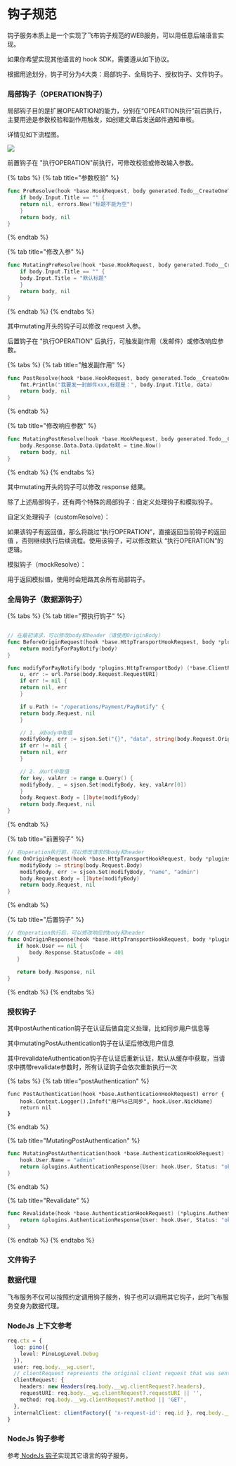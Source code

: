 # 钩子规范

钩子服务本质上是一个实现了飞布钩子规范的WEB服务，可以用任意后端语言实现。

如果你希望实现其他语言的 hook SDK，需要遵从如下协议。

根据用途划分，钩子可分为4大类：局部钩子、全局钩子、授权钩子、文件钩子。

### 局部钩子（OPERATION钩子）

局部钩子目的是扩展OPEARTION的能力，分别在“OPEARTION执行”前后执行，主要用途是参数校验和副作用触发，如创建文章后发送邮件通知审核。

详情见如下流程图。

![](../../assets/hook-flow.png)

前置钩子在 "执行OPERATION"前执行，可修改校验或修改输入参数。

{% tabs %}
{% tab title="参数校验" %}
```go
func PreResolve(hook *base.HookRequest, body generated.Todo__CreateOneTodoBody) (res generated.Todo__CreateOneTodoBody, err error) {
    if body.Input.Title == "" {
	return nil, errors.New("标题不能为空")
    }
    return body, nil
}
```
{% endtab %}

{% tab title="修改入参" %}
```go
func MutatingPreResolve(hook *base.HookRequest, body generated.Todo__CreateOneTodoBody) (res generated.Todo__CreateOneTodoBody, err error) {
    if body.Input.Title == "" {
	body.Input.Title = "默认标题"
    }
    return body, nil
}
```
{% endtab %}
{% endtabs %}

其中mutating开头的钩子可以修改 request 入参。

后置钩子在 "执行OPERATION" 后执行，可触发副作用（发邮件）或修改响应参数。

{% tabs %}
{% tab title="触发副作用" %}
```go
func PostResolve(hook *base.HookRequest, body generated.Todo__CreateOneTodoBody) (res generated.Todo__CreateOneTodoBody, err error) {
    fmt.Println("我要发一封邮件xxx,标题是：", body.Input.Title, data)
    return body, nil
}
```
{% endtab %}

{% tab title="修改响应参数" %}
```go
func MutatingPostResolve(hook *base.HookRequest, body generated.Todo__CreateOneTodoBody) (res generated.Todo__CreateOneTodoBody, err error) {
    body.Response.Data.Data.UpdateAt = time.Now()
    return body, nil
}
```
{% endtab %}
{% endtabs %}

其中mutating开头的钩子可以修改 response 结果。

除了上述局部钩子，还有两个特殊的局部钩子：自定义处理钩子和模拟钩子。

自定义处理钩子（customResolve）：

如果该钩子有返回值，那么将跳过“执行OPERATION”，直接返回当前钩子的返回值 ，否则继续执行后续流程。使用该钩子，可以修改默认 “执行OPERATION”的逻辑。

模拟钩子（mockResolve）：

用于返回模拟值，使用时会短路其余所有局部钩子。

### 全局钩子（数据源钩子）

{% tabs %}
{% tab title="预执行钩子" %}
```go

// 在最初请求，可以修改body和header（请使用OriginBody）
func BeforeOriginRequest(hook *base.HttpTransportHookRequest, body *plugins.HttpTransportBody) (*base.ClientRequest, error) {
    return modifyForPayNotify(body)
}

func modifyForPayNotify(body *plugins.HttpTransportBody) (*base.ClientRequest, error) {
    u, err := url.Parse(body.Request.RequestURI)
    if err != nil {
	return nil, err
    }

    if u.Path != "/operations/Payment/PayNotify" {
	return body.Request, nil
    }

    // 1. 从body中取值
    modifyBody, err := sjson.Set("{}", "data", string(body.Request.OriginBody))
    if err != nil {
	return nil, err
    }

    // 2. 从url中取值
    for key, valArr := range u.Query() {
	modifyBody, _ = sjson.Set(modifyBody, key, valArr[0])
    }
    body.Request.Body = []byte(modifyBody)
    return body.Request, nil
}
```
{% endtab %}

{% tab title="前置钩子" %}
```go
// 在operation执行前，可以修改请求的body和header
func OnOriginRequest(hook *base.HttpTransportHookRequest, body *plugins.HttpTransportBody) (*base.ClientRequest, error) {
    modifyBody := string(body.Request.Body)
    modifyBody, err := sjson.Set(modifyBody, "name", "admin")
    body.Request.Body = []byte(modifyBody)
    return body.Request, nil
}
```
{% endtab %}

{% tab title="后置钩子" %}
```go
// 在operation执行后，可以修改响应的body和header
func OnOriginResponse(hook *base.HttpTransportHookRequest, body *plugins.HttpTransportBody) (*base.ClientResponse, error) {
   if hook.User == nil {
       body.Response.StatusCode = 401
   }
   
   return body.Response, nil
}
```
{% endtab %}
{% endtabs %}

### 授权钩子

其中postAuthentication钩子在认证后做自定义处理，比如同步用户信息等

其中mutatingPostAuthentication钩子在认证后修改用户信息

其中revalidateAuthentication钩子在认证后重新认证，默认从缓存中获取，当请求中携带revalidate参数时，所有认证钩子会依次重新执行一次

{% tabs %}
{% tab title="postAuthentication" %}
<pre class="language-go"><code class="lang-go">func PostAuthentication(hook *base.AuthenticationHookRequest) error {
    hook.Context.Logger().Infof("用户%s已同步", hook.User.NickName)
    return nil
<strong>}
</strong></code></pre>
{% endtab %}

{% tab title="MutatingPostAuthentication" %}
```go
func MutatingPostAuthentication(hook *base.AuthenticationHookRequest) (*plugins.AuthenticationResponse, error) {
    hook.User.Name = "admin"
    return &plugins.AuthenticationResponse{User: hook.User, Status: "ok"}, nil
}
```
{% endtab %}

{% tab title="Revalidate" %}
```go
func Revalidate(hook *base.AuthenticationHookRequest) (*plugins.AuthenticationResponse, error) {
    return &plugins.AuthenticationResponse{User: hook.User, Status: "ok"}, nil
}
```
{% endtab %}
{% endtabs %}

### 文件钩子





### 数据代理

飞布服务不仅可以按照约定调用钩子服务，钩子也可以调用其它钩子，此时飞布服务变身为数据代理。



### NodeJs 上下文参考

```ts
req.ctx = {
  log: pino({
    level: PinoLogLevel.Debug
  }),
  user: req.body.__wg.user!,
  // clientRequest represents the original client request that was sent initially to the WunderNode.
  clientRequest: {
    headers: new Headers(req.body.__wg.clientRequest?.headers),
    requestURI: req.body.__wg.clientRequest?.requestURI || '',
    method: req.body.__wg.clientRequest?.method || 'GET',
  },
  internalClient: clientFactory({ 'x-request-id': req.id }, req.body.__wg.clientRequest),
}
```

### NodeJs 钩子参考

参考[ NodeJs 钩子](node-gou-zi.md)实现其它语言的钩子服务。
